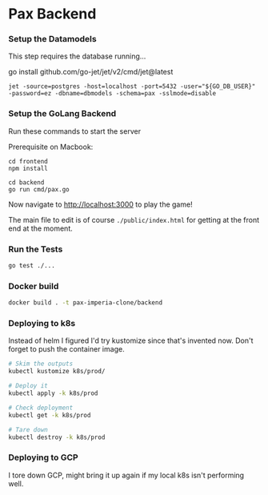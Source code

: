# Pax Backend

### Setup the Datamodels

This step requires the database running...

go install github.com/go-jet/jet/v2/cmd/jet@latest

```
jet -source=postgres -host=localhost -port=5432 -user="${GO_DB_USER}" -password=ez -dbname=dbmodels -schema=pax -sslmode=disable
```

### Setup the GoLang Backend

Run these commands to start the server

Prerequisite on Macbook:

```
cd frontend
npm install
```

```
cd backend
go run cmd/pax.go
```

Now navigate to [http://localhost:3000](http://localhost:3000) to play the game!

The main file to edit is of course `./public/index.html` for getting at the front end at the moment.


### Run the Tests

```bash
go test ./...
```

### Docker build

```bash
docker build . -t pax-imperia-clone/backend
```

### Deploying to k8s

Instead of helm I figured I'd try kustomize since that's invented now.  Don't forget to push the container image.

```bash
# Skim the outputs
kubectl kustomize k8s/prod/

# Deploy it
kubectl apply -k k8s/prod

# Check deployment
kubectl get -k k8s/prod

# Tare down
kubectl destroy -k k8s/prod
```

### Deploying to GCP

I tore down GCP, might bring it up again if my local k8s isn't performing well.
